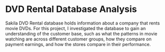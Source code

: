 # DVD Rental Database Analysis


Sakila DVD Rental database holds information about a company that rents movie DVDs. For this project, I investigated the database to gain an understanding of the customer base, such as what the patterns in movie watching are across different customer groups, how they compare on payment earnings, and how the stores compare in their performance.
